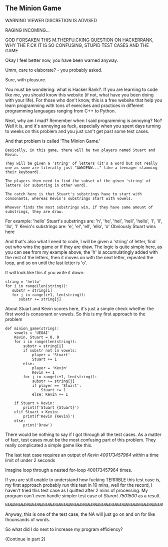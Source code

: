 ## The Minion Game

WARNING
VIEWER DISCRETION IS ADVISED

RAGING INCOMING...

GOD FORSAKEN THIS M.THERFU.CKING QUESTION ON HACKERRANK, WHY THE F.CK IT IS SO CONFUSING, STUPID TEST CASES AND THE GAME

Okay I feel better now, you have been warned anyway.

Umm, care to elaborate? - you probably asked.

Sure, with pleasure.

You must be wondering: what is Hacker Rank?. If you are learning to code like me, you should know this website (if not, what have you been doing with your life). For those who don't know, this is a free website that help you learn programming with tons of exercises and practices in different programming languages ranging from C++ to Python. 

Next, why am I mad? Remember when I said programming is annoying? No? Well it is, and it's annoying as fuck, especially when you spent days turning to weeks on this problem and you just can't get past some test cases.

And that problem is called 'The Minion Game.'

```
Basically, in this game, there will be two players named Stuart and Kevin. 

They will be given a 'string' of letters (it's a word but not really one as some are literally just "AWWJFNW..." like a teenager slamming their keyboard). 

The players then need to find the subset of the given 'string' of letters (or substring in other word). 

The catch here is that Stuart's substrings have to start with consonants, whereas Kevin's substrings start with vowels.

Whoever finds the most substrings win, if they have same amount of substrings, they are draw.
```
For example: 'hello'
Stuart's substrings are: 'h', 'he', 'hel', 'hell', 'hello', 'l', 'll', 'llo', 'l'
Kevin's substrings are: 'e', 'el', 'ell', 'ello', 'o'
Obviously Stuart wins here

And that's also what I need to code, I will be given a 'string' of letter, find out who wins the game or if they are draw.
The logic is quite simple here, as you can see from my example above, the 'h' is accumulatingly added with the rest of the letters, then it moves on with the next letter, repeated the loop, and so on until the last letter is 'o'.

It will look like this if you write it down:

```
string = 'hello'
for i in range(len(string)):
   substr = string[i]
   for j in range(i+1, len(string)):
      substr += string[j]
```
About Stuart and Kevin scores here, it's just a simple check whether the first word is consonant or vowels.
So this is my first approach to the problem
```
def minion_game(string):
    vowels = 'UEOAI'
    Kevin, Stuart = 0, 0
    for i in range(len(string)):
        substr = string[i]
        if substr not in vowels:
            player = 'Stuart'
            Stuart += 1
        else:
            player = 'Kevin'
            Kevin += 1
        for j in range(i+1, len(string)):
            substr += string[j]
            if player == 'Stuart':
                Stuart += 1
            else: Kevin += 1
    
    if Stuart > Kevin:
        print(f'Stuart {Stuart}')
    elif Stuart < Kevin:
        print(f'Kevin {Kevin}')
    else:
        print('Draw')
```
There would be nothing to say if I got through all the test cases. As a matter of fact, test cases must be the most confusing part of this problem. They really complicated a simple game like this.

The last test case requires an output of *Kevin 400173457964* within a time limit of under 2 seconds

Imagine loop through a nested for-loop 400173457964 times.

If you are still unable to understand how fucking TERRIBLE this test case is, my first approach probably run this test in 10 mins, well for the record, I haven't tried this test case as I quitted after 2 mins of processing.
My program can't even handle simpler test case of *Sturart 7501500* as a result.
```
NANANNANANNANANNANANNANANNANANNANANNANANNANANNANANNANANNANANNANANNANANNANANNANANNANANNANANNANANNANANNANANNANANNANANNANANNANANNANANNANANNANANNANANNANANNANANNANANNANANNANANNANANNANANNANANNANANNANANNANANNANANNANANNANANNANANNANANNANANNANANNANANNANANNANANNANANNANANNANANNANANNANANNANANNANANNANANNANANNANANNANANNANANNANANNANANNANANNANANNANANNANANNANANNANANNANANNANANNANANNANANNANANNANANNANANNANANNANANNANANNANANNANANNANANNANANNANANNANAN...
```
Anyway, this is one of the test case, the NA will just go on and on for like thounsands of words. 

So what did I do next to increase my program efficiency?

(Continue in part 2)







